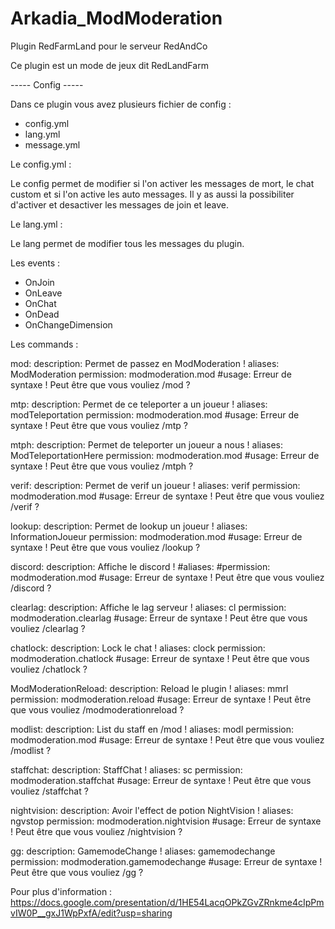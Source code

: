 # Arkadia_ModModeration
Plugin RedFarmLand pour le serveur RedAndCo

Ce plugin est un mode de jeux dit RedLandFarm

----- Config -----

Dans ce plugin vous avez plusieurs fichier de config :

- config.yml
- lang.yml
- message.yml

Le config.yml :

Le config permet de modifier si l'on activer les messages de mort, le chat custom et si l'on active les auto messages.
Il y as aussi la possibiliter d'activer et desactiver les messages de join et leave.

Le lang.yml :

Le lang permet de modifier tous les messages du plugin.

Les events :

- OnJoin
- OnLeave
- OnChat
- OnDead
- OnChangeDimension

Les commands :

  mod:
    description: Permet de passez en ModModeration !
    aliases: ModModeration
    permission: modmoderation.mod
    #usage: Erreur de syntaxe ! Peut être que vous vouliez /mod ?

  mtp:
    description: Permet de ce teleporter a un joueur !
    aliases: modTeleportation
    permission: modmoderation.mod
    #usage: Erreur de syntaxe ! Peut être que vous vouliez /mtp <joueur> ?

  mtph:
    description: Permet de teleporter un joueur a nous !
    aliases: ModTeleportationHere
    permission: modmoderation.mod
    #usage: Erreur de syntaxe ! Peut être que vous vouliez /mtph <joueur> ?

  verif:
    description: Permet de verif un joueur !
    aliases: verif
    permission: modmoderation.mod
    #usage: Erreur de syntaxe ! Peut être que vous vouliez /verif <joueur> ?

  lookup:
    description: Permet de lookup un joueur !
    aliases: InformationJoueur
    permission: modmoderation.mod
    #usage: Erreur de syntaxe ! Peut être que vous vouliez /lookup <joueur> ?

  discord:
    description: Affiche le discord !
    #aliases:
    #permission: modmoderation.mod
    #usage: Erreur de syntaxe ! Peut être que vous vouliez /discord ?

  clearlag:
    description: Affiche le lag serveur !
    aliases: cl
    permission: modmoderation.clearlag
    #usage: Erreur de syntaxe ! Peut être que vous vouliez /clearlag ?

  chatlock:
    description: Lock le chat !
    aliases: clock
    permission: modmoderation.chatlock
    #usage: Erreur de syntaxe ! Peut être que vous vouliez /chatlock ?

  ModModerationReload:
    description: Reload le plugin !
    aliases: mmrl
    permission: modmoderation.reload
    #usage: Erreur de syntaxe ! Peut être que vous vouliez /modmoderationreload ?

  modlist:
    description: List du staff en /mod !
    aliases: modl
    permission: modmoderation.mod
    #usage: Erreur de syntaxe ! Peut être que vous vouliez /modlist ?

  staffchat:
    description: StaffChat !
    aliases: sc
    permission: modmoderation.staffchat
    #usage: Erreur de syntaxe ! Peut être que vous vouliez /staffchat ?

  nightvision:
    description: Avoir l'effect de potion NightVision !
    aliases: ngvstop
    permission: modmoderation.nightvision
    #usage: Erreur de syntaxe ! Peut être que vous vouliez /nightvision ?

  gg:
    description: GamemodeChange !
    aliases: gamemodechange
    permission: modmoderation.gamemodechange
    #usage: Erreur de syntaxe ! Peut être que vous vouliez /gg ?

Pour plus d'information : https://docs.google.com/presentation/d/1HE54LacqOPkZGvZRnkme4cIpPmvIW0P__gxJ1WpPxfA/edit?usp=sharing
